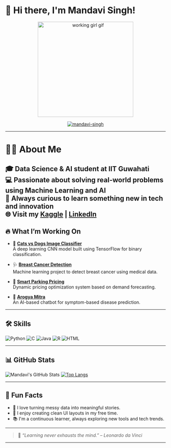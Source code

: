 # 👋 Hi there, I'm Mandavi Singh!


<p align="center">
  <img src="https://media.giphy.com/media/qgQUggAC3Pfv687qPC/giphy.gif" width="300" alt="working girl gif" />
</p>

<p align="center">
  <a href="https://github.com/mandavi-singh">
    <img src="https://komarev.com/ghpvc/?username=mandavi-singh&label=Profile%20views&color=0e75b6&style=flat" alt="mandavi-singh" />
  </a>
</p>

---
# 👩‍💻 About Me

🎓 Data Science & AI student at **IIT Guwahati**    
💻 Passionate about solving real-world problems using Machine Learning and AI  
🧠 Always curious to learn something new in tech and innovation  
🌐 Visit my [Kaggle](https://www.kaggle.com/mandavisingh) | [LinkedIn](https://www.linkedin.com/in/mandaviofficial)
---

## 🔥 What I’m Working On

- 🧠 **[Cats vs Dogs Image Classifier](https://github.com/mandavi-singh/Cats-vs-Dogs-Kaggle-Project)**  
   A deep learning CNN model built using TensorFlow for binary classification.

- 🩺 **[Breast Cancer Detection](https://github.com/mandavi-singh/Breast-Cancer-Detection)**  
   Machine learning project to detect breast cancer using medical data.

- 🚗 **[Smart Parking Pricing](https://github.com/mandavi-singh/smart-parking-pricing)**  
   Dynamic pricing optimization system based on demand forecasting.

- 💬 **[Arogya Mitra](https://github.com/mandavi-singh/arogya-mitra)**  
   An AI-based chatbot for symptom-based disease prediction.


---

## 🛠️ Skills

![Python](https://img.shields.io/badge/Python-3776AB?style=for-the-badge&logo=python&logoColor=white)
![C](https://img.shields.io/badge/C-00599C?style=for-the-badge&logo=c)
![Java](https://img.shields.io/badge/Java-007396?style=for-the-badge&logo=java&logoColor=white)
![R](https://img.shields.io/badge/R-276DC3?style=for-the-badge&logo=r)
![HTML](https://img.shields.io/badge/HTML-E34F26?style=for-the-badge&logo=html5&logoColor=white)

---

## 📊 GitHub Stats

![Mandavi's GitHub Stats](https://github-readme-stats.vercel.app/api?username=mandavi-singh&show_icons=true&theme=radical)
[![Top Langs](https://github-readme-stats.vercel.app/api/top-langs/?username=mandavi-singh&layout=compact&theme=radical)](https://github.com/anuraghazra/github-readme-stats)

---




## 🧩 Fun Facts

- 🌟 I love turning messy data into meaningful stories.
- 🎨 I enjoy creating clean UI layouts in my free time.
- 📚 I'm a continuous learner, always exploring new tools and tech trends.

---

> 💬 *“Learning never exhausts the mind.” – Leonardo da Vinci*
---

<!-- Optional Snake animation setup (if you want it) -->
<!-- ![snake gif](https://github.com/mandavi-singh/mandavi-singh/blob/output/github-contribution-grid-snake.svg) -->

